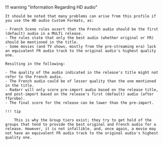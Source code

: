 <!-- markdownlint-disable MD041-->
!!! warning "Information Regarding HD audio"

    It should be noted that many problems can arise from this profile if you use the HD audio Custom Formats, as:

    - French Scene rules assert that the French audio should be the first (default) audio in a MULTi release.
    - The rules state that only the best audio (whether original or FR) should be mentioned in the title.
    - Some movies (and TV shows, mostly from the pre-streaming era) lack an equivalent FR audio track to the original audio's highest quality one.

    Resulting in the following:

    - The quality of the audio indicated in the release's title might not refer to the French audio.
    - The French audio could be of lesser quality than the one mentioned in the title.
    - Radarr will only score pre-import audio based on the release title, and post-import based on the release's first (default) audio (after ffprobe).
    - The final score for the release can be lower than the pre-import.

    !!! tip

        This is why the Group tiers exist; they try to get hold of the groups that tend to provide the best original and French audio for a release. However, it is not infallible, and, once again, a movie may not have an equivalent FR audio track to the original audio's highest quality one.
<!-- markdownlint-enable MD041-->
